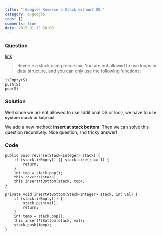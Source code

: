 ```yaml
---
title: "[Google] Reverse a Stack without DS "
category: q-google
tags: []
comments: true
date: 2015-01-10 00:00
---
```



### Question 

[link](http://www.geeksforgeeks.org/reverse-a-stack-using-recursion/)

> Reverse a stack using recursion. You are not allowed to use loops or data structure, and you can only use the following functions:

    isEmpty(S)
    push(S)
    pop(S)

### Solution

Well since we are not allowed to use additional DS or loop, we have to use system stack to help us! 

We add a new method: __insert at stack bottom__. Then we can solve this question recursively. Nice question, and tricky answer! 

### Code

	public void reverse(Stack<Integer> stack) {
		if (stack.isEmpty() || stack.size() == 1) {
			return;
		}
		int top = stack.pop();
		this.reverse(stack);
		this.insertAtBottom(stack, top);
	}

	private void insertAtBottom(Stack<Integer> stack, int val) {
		if (stack.isEmpty()) {
			stack.push(val);
			return;
		}
		int temp = stack.pop();
		this.insertAtBottom(stack, val);
		stack.push(temp);
	}
